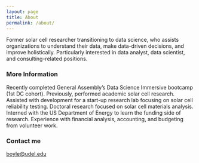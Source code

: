 ```yaml
---
layout: page
title: About
permalink: /about/
---
```


Former solar cell researcher transitioning to data science, who assists organizations to understand their data, make data-driven decisions, and improve holistically. Particularly interested in data analyst, data scientist, and consulting-related positions. 

### More Information

Recently completed General Assembly’s Data Science Immersive bootcamp (1st DC cohort). Previously, performed academic solar cell research. Assisted with development for a start-up research lab focusing on solar cell reliability testing. Doctoral research focused on solar cell materials analysis. Interned with the US Department of Energy to learn the funding side of research. Experience with financial analysis, accounting, and budgeting from volunteer work.

### Contact me

[boyle@udel.edu](boyle@udel.edu)
